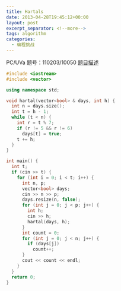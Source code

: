 ```yaml
---
title: Hartals
date: 2013-04-28T19:45:12+00:00
layout: post
excerpt_separator: <!--more-->
tags: algorithm
categories:
  - 编程挑战
---
```

PC/UVa 题号：110203/10050 <a href="http://uva.onlinejudge.org/index.php?option=com_onlinejudge&Itemid=8&category=30&page=show_problem&problem=991" target="_blank">题目描述</a><!--more-->

```cpp
#include <iostream>
#include <vector>

using namespace std;

void hartal(vector<bool> & days, int h) {
  int n = days.size();
  int t = h - 1;
  while (t < n) {
    int r = t % 7;
    if (r != 5 && r != 6)
      days[t] = true;
    t += h;
  }
}

int main() {
  int t;
  if (cin >> t) {
    for (int i = 0; i < t; i++) {
      int n, p;
      vector<bool> days;
      cin >> n >> p;
      days.resize(n, false);
      for (int j = 0; j < p; j++) {
        int h;
        cin >> h;
        hartal(days, h);
      }
      int count = 0;
      for (int j = 0; j < n; j++) {
        if (days[j])
          count++;
      }
      cout << count << endl;
    }
  }
  return 0;
}
```

